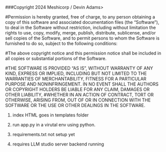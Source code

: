 ###Copyright 2024 Meshicorp / Devin Adams>

#Permission is hereby granted, free of charge, to any person obtaining a copy of this software and associated documentation files (the “Software”), to deal in the Software without restriction, including without limitation the rights to use, copy, modify, merge, publish, distribute, sublicense, and/or sell copies of the Software, and to permit persons to whom the Software is furnished to do so, subject to the following conditions:

#The above copyright notice and this permission notice shall be included in all copies or substantial portions of the Software.

#THE SOFTWARE IS PROVIDED “AS IS”, WITHOUT WARRANTY OF ANY KIND, EXPRESS OR IMPLIED, INCLUDING BUT NOT LIMITED TO THE WARRANTIES OF MERCHANTABILITY, FITNESS FOR A PARTICULAR PURPOSE AND NONINFRINGEMENT. IN NO EVENT SHALL THE AUTHORS OR COPYRIGHT HOLDERS BE LIABLE FOR ANY CLAIM, DAMAGES OR OTHER LIABILITY, #WHETHER IN AN ACTION OF CONTRACT, TORT OR OTHERWISE, ARISING FROM, OUT OF OR IN CONNECTION WITH THE SOFTWARE OR THE USE OR OTHER DEALINGS IN THE SOFTWARE.




1. index HTML goes in templates folder

2. run app.py in a virutal env using python.

3. requirements.txt not setup yet

4. requires LLM studio server backend running 
